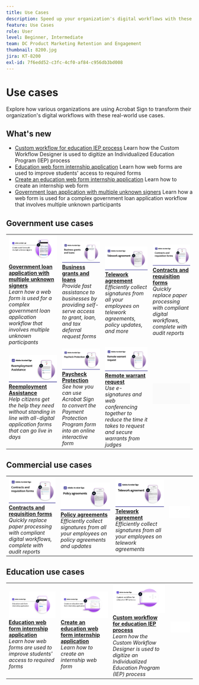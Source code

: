 ```yaml
---
title: Use Cases
description: Speed up your organization's digital workflows with these government and commercial e-signature examples
feature: Use Cases
role: User
level: Beginner, Intermediate
team: DC Product Marketing Retention and Engagement
thumbnail: 8200.jpg
jira: KT-8200
exl-id: 7f6edd52-c3fc-4cf0-af84-c956db3bd008
---
```

# Use cases

Explore how various organizations are using Acrobat Sign to transform their organization's digital workflows with these real-world use cases.

## What's new

* [Custom workflow for education IEP process](usecase-edu-iep.md)
  Learn how the Custom Workflow Designer is used to digitize an Individualized Education Program (IEP) process
* [Education web form internship application](usecase-edu-intern.md)
  Learn how web forms are used to improve students' access to required forms
* [Create an education web form internship application](usecase-edu-intern-create.md)
  Learn how to create an internship web form
* [Government loan application with multiple unknown signers](webform-multiple-signers.md)
  Learn how a web form is used for a complex government loan application workflow that involves multiple unknown participants

## Government use cases

<table style="table-layout:fixed">
<tr>
  <td>
    <a href="webform-multiple-signers.md">
      <img alt="Government loan application with multiple unknown signers" src="../assets/Web-form-unknown.png" />
    </a>
    <div>
    <a href="webform-multiple-signers.md"><strong>Government loan application with multiple unknown signers</strong></a>
    </div>
    <em>Learn how a web form is used for a complex government loan application workflow that involves multiple unknown participants</em>
    <br>
  </td> 
  <td>
    <a href="usecasegovgrants.md">
      <img alt="Business grants and loans" src="../assets/UC_Business.png" />
    </a>
    <div>
    <a href="usecasegovgrants.md"><strong>Business grants and loans</strong></a>
    </div>
    <em>Provide fast assistance to businesses by providing self-serve access to grant, loan, and tax deferral request forms</em>
    <br>
  </td> 
  <td>
    <a href="usecasegovtelework.md">
      <img alt="Telework agreement" src="../assets/UC_MegasignR.png" />
    </a>
    <div>
    <a href="usecasegovtelework.md"><strong>Telework agreement</strong></a>
    </div>
    <em>Efficiently collect signatures from all your employees on telework agreements, policy updates, and more</em>
    <br>
  </td>
  <td>
    <a href="usecasegovcontracts.md">
      <img alt="Contracts and requisition forms" src="../assets/UC_WorkflowR.png" />
    </a>
    <div>
    <a href="usecasegovcontracts.md"><strong>Contracts and requisition forms</strong></a>
    </div>
    <em>Quickly replace paper processing with compliant digital workflows, complete with audit reports</em>
    <br>
  </td>
</tr>
<tr>
 <td>
    <a href="usecasegovreemployment.md">
      <img alt="Reemployment Assistance" src="../assets/UC_WebformsR.png" />
    </a>
    <div>
    <a href="usecasegovreemployment.md"><strong>Reemployment Assistance</strong></a>
    </div>
    <em>Help citizens get the help they need without standing in line with all-digital application forms that can go live in days</em>
    <br>
  </td>
  <td>
    <a href="usecasegovpaycheck.md">
      <img alt="Paycheck Protection" src="../assets/UC_PaycheckProtectionR.png" />
    </a>
    <div>
    <a href="usecasegovpaycheck.md"><strong>Paycheck Protection</strong></a>
    </div>
    <em>See how you can use Acrobat Sign to convert the Payment Protection Program form into an online interactive form</em>
    <br>
  </td>
  <td>
    <a href="usecasegovremote.md">
      <img alt="Remote warrant request" src="../assets/UC_Remote_WarrantR.png" />
    </a>
    <div>
    <a href="usecasegovremote.md"><strong>Remote warrant request</strong></a>
    </div>
    <em>Use e-signatures and web conferencing together to reduce the time it takes to request and secure warrants from judges</em>
    <br>
  </td>
  <td>
    <img alt="Spacer" src="../assets/Grayspacer.png" />
    <div>
    <br>
  </td>
</tr>
</table>

## Commercial use cases

<table style="table-layout:fixed">
<tr>
  <td>
    <a href="usecasecomcontracts.md">
      <img alt="Contracts and requisition forms" src="../assets/UC_WorkflowR.png" />
    </a>
    <div>
    <a href="usecasecomcontracts.md"><strong>Contracts and requisition forms</strong></a>
    </div>
    <em>Quickly replace paper processing with compliant digital workflows, complete with audit reports</em>
    <br>
  </td> 
  <td>
    <a href="usecasecompolicy.md">
      <img alt="Policy agreements" src="../assets/UC_Policy.png" />
    </a>
    <div>
    <a href="usecasecompolicy.md"><strong>Policy agreements</strong></a>
    </div>
    <em>Efficiently collect signatures from all your employees on policy agreements and updates</em>
    <br>
  </td>
  <td>
    <a href="usecasecomtelework.md">
      <img alt="Telework agreement" src="../assets/UC_MegasignR.png" />
    </a>
    <div>
    <a href="usecasecomtelework.md"><strong>Telework agreement</strong></a>
    </div>
    <em>Efficiently collect signatures from all your employees on telework agreements</em>
    <br>
  </td>
  <td>
    <img alt="Spacer" src="../assets/Whitespacer.png" />
    <div>
    <br>
  </td>
</tr>
</table>

## Education use cases

<table style="table-layout:fixed">
<tr>
  <td>
    <a href="usecase-edu-intern.md">
      <img alt="Education web form internship application" src="../assets/Webform-internship.png" />
    </a>
    <div>
    <a href="usecase-edu-intern.md"><strong>Education web form internship application</strong></a>
    </div>
    <em>Learn how web forms are used to improve students' access to required forms</em>
    <br>
  </td> 
  <td>
    <a href="usecase-edu-intern-create.md">
      <img alt="Create an education web form internship application" src="../assets/Webform-internship-create.png" />
    </a>
    <div>
    <a href="usecase-edu-intern-create.md"><strong>Create an education web form internship application</strong></a>
    </div>
    <em>Learn how to create an internship web form</em>
    <br>
  </td> 
  <td>
    <a href="usecase-edu-iep.md">
      <img alt="Custom workflow for education IEP process" src="../assets/Workflow-iep.png" />
    </a>
    <div>
    <a href="usecase-edu-iep.md"><strong>Custom workflow for education IEP process</strong></a>
    </div>
    <em>Learn how the Custom Workflow Designer is used to digitize an Individualized Education Program (IEP) process</em>
    <br>
  </td>
  <td>
    <img alt="Spacer" src="../assets/Whitespacer.png" />
    <div>
    <br>
  </td>
</tr>
</table>

